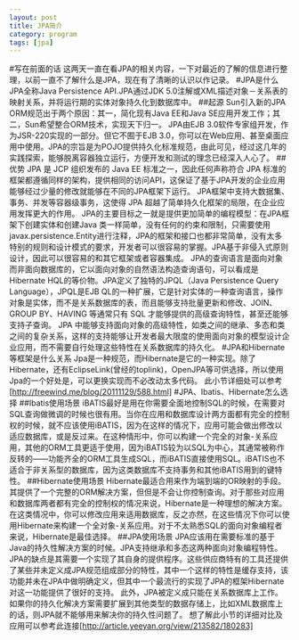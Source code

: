 ```yaml
---
layout: post
title: JPA简介
category: program
tags: [jpa]
---
```


#写在前面的话
这两天一直在看JPA的相关内容，一下对最近的了解的信息进行整理，以前一直不了解什么是JPA，现在有了清晰的认识以作记录。
#JPA是什么
JPA全称Java Persistence API.JPA通过JDK 5.0注解或XML描述对象－关系表的映射关系，并将运行期的实体对象持久化到数据库中。
##起源
Sun引入新的JPA ORM规范出于两个原因：其一，简化现有Java EE和Java SE应用开发工作；其二，Sun希望整合ORM技术，实现天下归一。
JPA由EJB 3.0软件专家组开发，作为JSR-220实现的一部分。但它不囿于EJB 3.0，你可以在Web应用、甚至桌面应用中使用。JPA的宗旨是为POJO提供持久化标准规范，由此可见，经过这几年的实践探索，能够脱离容器独立运行，方便开发和测试的理念已经深入人心了。
##优势
JPA 是 JCP 组织发布的 Java EE 标准之一，因此任何声称符合 JPA 标准的框架都遵循同样的架构，提供相同的访问API，这保证了基于JPA开发的企业应用能够经过少量的修改就能够在不同的JPA框架下运行。
JPA框架中支持大数据集、事务、并发等容器级事务，这使得 JPA 超越了简单持久化框架的局限，在企业应用发挥更大的作用。
JPA的主要目标之一就是提供更加简单的编程模型：在JPA框架下创建实体和创建Java 类一样简单，没有任何的约束和限制，只需要使用 javax.persistence.Entity进行注释，JPA的框架和接口也都非常简单，没有太多特别的规则和设计模式的要求，开发者可以很容易的掌握。JPA基于非侵入式原则设计，因此可以很容易的和其它框架或者容器集成。
JPA的查询语言是面向对象而非面向数据库的，它以面向对象的自然语法构造查询语句，可以看成是Hibernate HQL的等价物。JPA定义了独特的JPQL（Java Persistence Query Language），JPQL是EJB QL的一种扩展，它是针对实体的一种查询语言，操作对象是实体，而不是关系数据库的表，而且能够支持批量更新和修改、JOIN、GROUP BY、HAVING 等通常只有 SQL 才能够提供的高级查询特性，甚至还能够支持子查询。
JPA 中能够支持面向对象的高级特性，如类之间的继承、多态和类之间的复杂关系，这样的支持能够让开发者最大限度的使用面向对象的模型设计企业应用，而不需要自行处理这些特性在关系数据库的持久化。
#JPA和Hibernate等框架是什么关系
Jpa是一种规范，而Hibernate是它的一种实现。除了Hibernate，还有EclipseLink(曾经的toplink)，OpenJPA等可供选择，所以使用Jpa的一个好处是，可以更换实现而不必改动太多代码。
此小节详细处可以参考[http://freewind.me/blog/20111129/588.html]
#JPA、Ibatis、Hibernate怎么选择
##Ibatis使用场景
iBATIS最好是用在你需要全面地控制SQL的时候，在需要对SQL查询做微调的时候也很有用。当你在应用和数据库设计两方面都有完全的控制权的时候，就不应该使用iBATIS，因为在这样的情况下，应用可能会做出修改以适应数据库，或是反过来。在这种情形中，你可以构建一个完全的对象-关系应用，其他的ORM工具更适于使用，因为iBATIS较为以SQL为中心，其通常被称作反转的——功能齐全的ORM工具生成SQL，而iBATIS直接使用SQL。iBATIS也不适合于非关系型的数据库，因为这类数据库不支持事务和其他iBATIS用到的键特性。
##Hibernate使用场景
Hibernate最适合用来作为端到端的OR映射的手段。其提供了一个完整的ORM解决方案，但但是不会让你控制查询。对于那些对应用和数据库两者都有完全的控制权的情况来说，Hibernate是一种理想的解决方案。在这类情况中，你可以修改应用来适用数据库，反之亦然，在这些情况下你可以使用Hibernate来构建一个全对象-关系应用。对于不太熟悉SQL的面向对象编程者来说，Hibernate是最佳选择。
##JPA使用场景
JPA应该用在需要标准的基于Java的持久性解决方案的时候。JPA支持继承和多态这两种面向对象编程特性。JPA的缺点是其需要一个实现了其自身的提供程序。这些供应商特有的工具还提供了某些并未定义成JPA规范组成部分的特性，其中一个这样的特性是缓存支持，该功能并未在JPA中做明确定义，但其中一个最流行的实现了JPA的框架Hibernate对这一功能提供了很好的支持。
此外，JPA被定义成只能在关系数据库上工作。如果你的持久化解决方案需要扩展到其他类型的数据存储上，比如XML数据库上的话，则JPA就不能够用来解决你的持久性问题了。
想了解此小节的详细对比及应用可以参考此连接[http://article.yeeyan.org/view/213582/180283]